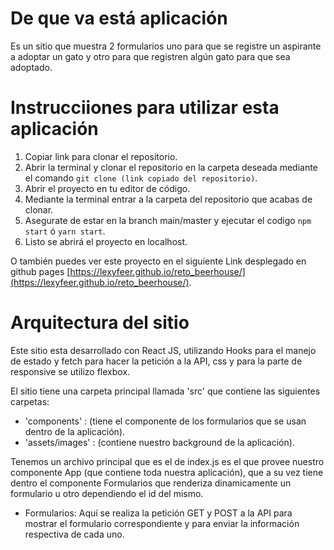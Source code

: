 # De que va está aplicación
Es un sitio que muestra 2 formularios uno para que se registre un aspirante a adoptar un gato y otro para que registren algún gato para que sea adoptado.
# Instrucciiones para utilizar esta aplicación

1. Copiar link para clonar el repositorio.
2. Abrir la terminal y clonar el repositorio en la carpeta deseada mediante el comando `git clone (link copiado del repositorio)`.
3. Abrir el proyecto en tu editor de código.
4. Mediante la terminal entrar a la carpeta del repositorio que acabas de clonar.
5. Asegurate de estar en la branch main/master y ejecutar el codigo `npm start` ó `yarn start`.
6. Listo se abrirá el proyecto en localhost.

O también puedes ver este proyecto en el siguiente Link desplegado en github pages [https://lexyfeer.github.io/reto_beerhouse/](https://lexyfeer.github.io/reto_beerhouse/).

# Arquitectura del sitio
Este sitio esta desarrollado con React JS, utilizando Hooks para el manejo de estado y fetch para hacer la petición a la API, css y para la parte de responsive se utilizo flexbox.

El sitio tiene una carpeta principal llamada 'src' que contiene las siguientes carpetas:
- 'components' : (tiene el componente de los formularios que se usan dentro de la aplicación).
- 'assets/images' : (contiene nuestro background de la aplicación).



Tenemos un archivo principal que es el de index.js es el que provee nuestro componente App (que contiene toda nuestra aplicación), que a su vez tiene dentro el componente Formularios que renderiza dinamicamente un formulario u otro dependiendo el id del mismo.

  * Formularios: Aquí se realiza la petición GET y POST a la API para mostrar el formulario correspondiente y para enviar la información respectiva de cada uno. 
  


